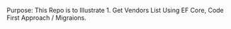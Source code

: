 Purpose:
This Repo is to Illustrate
	1. Get Vendors List Using EF Core, Code First Approach / Migraions.